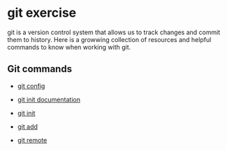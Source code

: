 # git exercise
git is a version control system that allows us to track changes and commit them to history.
Here is a growwing collection of resources and helpful commands to know when working with git.

## Git commands
- [git config](./commands/config.md)
- [git init documentation](https://git-scm.com/docs/git-init)
- [git init](./commands/init.md)


- [git add](./commands/add.md)

- [git remote](./commands/remote.md)